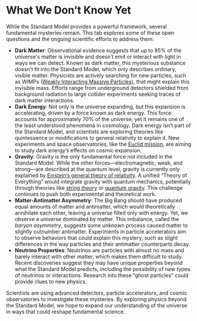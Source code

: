 # What We Don’t Know Yet
While the Standard Model provides a powerful framework, several fundamental mysteries remain. This tab explores some of these open questions and the ongoing scientific efforts to address them:

- **Dark Matter**: Observational evidence suggests that up to 85% of the universe's matter is invisible and doesn’t emit or interact with light in ways we can detect. Known as dark matter, this mysterious substance doesn’t fit into the Standard Model, which only describes ordinary, visible matter. Physicists are actively searching for new particles, such as WIMPs ([Weakly Interacting Massive Particles](https://en.wikipedia.org/wiki/Weakly_interacting_massive_particle)), that might explain this invisible mass. Efforts range from underground detectors shielded from background radiation to large collider experiments seeking traces of dark matter interactions.
- **Dark Energy**: Not only is the universe expanding, but this expansion is accelerating, driven by a force known as dark energy. This force accounts for approximately 70% of the universe, yet it remains one of the least understood phenomena in cosmology. Dark energy isn’t part of the Standard Model, and scientists are exploring theories like quintessence or modifications to general relativity to explain it. New experiments and space observatories, like the [Euclid mission](https://en.wikipedia.org/wiki/Euclid_(spacecraft)), are aiming to study dark energy’s effects on cosmic expansion.
- **Gravity**: Gravity is the only fundamental force not included in the Standard Model. While the other forces—electromagnetic, weak, and strong—are described at the quantum level, gravity is currently only explained by [Einstein’s general theory of relativity](https://en.wikipedia.org/wiki/General_relativity). A unified “Theory of Everything” would integrate gravity with quantum mechanics, potentially through theories like [string theory](https://en.wikipedia.org/wiki/String_theory) or [quantum gravity](https://en.wikipedia.org/wiki/Quantum_gravity). This challenge continues to push both experimental and theoretical work.
- **Matter-Antimatter Asymmetry**: The Big Bang should have produced equal amounts of matter and antimatter, which would theoretically annihilate each other, leaving a universe filled only with energy. Yet, we observe a universe dominated by matter. This imbalance, called the *baryon asymmetry*, suggests some unknown process caused matter to slightly outnumber antimatter. Experiments in particle accelerators aim to observe behaviors that could explain this mystery, such as slight differences in the way particles and their antimatter counterparts decay.
- **Neutrino Properties**: Neutrinos are particles with almost no mass and barely interact with other matter, which makes them difficult to study. Recent discoveries suggest they may have unique properties beyond what the Standard Model predicts, including the possibility of new types of neutrinos or interactions. Research into these “ghost particles” could provide clues to new physics.

Scientists are using advanced detectors, particle accelerators, and cosmic observatories to investigate these mysteries. By exploring physics beyond the Standard Model, we hope to expand our understanding of the universe in ways that could reshape fundamental science.

